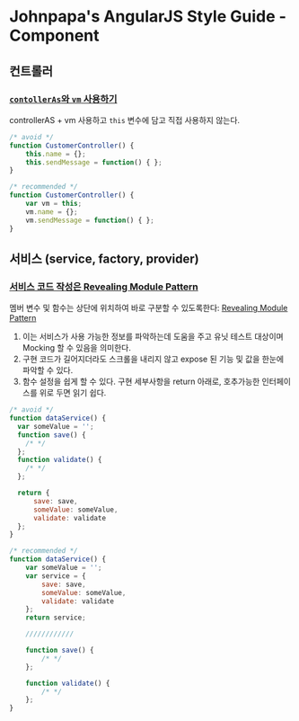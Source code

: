 # Johnpapa's AngularJS Style Guide - Component

## 컨트롤러

### [`contollerAs`와 `vm` 사용하기](https://github.com/johnpapa/angular-styleguide/blob/master/a1/README.md#style-y032)

controllerAS + vm 사용하고 `this` 변수에 담고 직접 사용하지 않는다.

```javascript
/* avoid */
function CustomerController() {
    this.name = {};
    this.sendMessage = function() { };
}
```

```javascript
/* recommended */
function CustomerController() {
    var vm = this;
    vm.name = {};
    vm.sendMessage = function() { };
}
```

## 서비스 (service, factory, provider)

### [서비스 코드 작성은 Revealing Module Pattern](https://github.com/johnpapa/angular-styleguide/blob/master/a1/README.md#style-y052)

멤버 변수 및 함수는 상단에 위치하여 바로 구분할 수 있도록한다:
[Revealing Module Pattern](https://addyosmani.com/resources/essentialjsdesignpatterns/book/#revealingmodulepatternjavascript)

1. 이는 서비스가 사용 가능한 정보를 파악하는데 도움을 주고 유닛 테스트 대상이며 Mocking 할 수 있음을 의미한다.
1. 구현 코드가 길어지더라도 스크롤을 내리지 않고 expose 된 기능 및 값을 한눈에 파악할 수 있다.
1. 함수 설정을 쉽게 할 수 있다. 구현 세부사항을 return 아래로, 호추가능한 인터페이스를 위로 두면 읽기 쉽다.

```javascript
/* avoid */
function dataService() {
  var someValue = '';
  function save() {
    /* */
  };
  function validate() {
    /* */
  };

  return {
      save: save,
      someValue: someValue,
      validate: validate
  };
}
```

```javascript
/* recommended */
function dataService() {
    var someValue = '';
    var service = {
        save: save,
        someValue: someValue,
        validate: validate
    };
    return service;

    ////////////

    function save() {
        /* */
    };

    function validate() {
        /* */
    };
}
```

